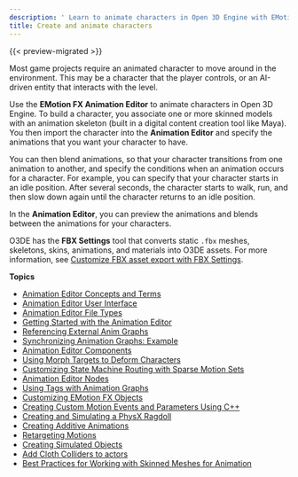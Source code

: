 ```yaml
---
description: ' Learn to animate characters in Open 3D Engine with EMotionFX Animation Editor. '
title: Create and animate characters
---
```


{{< preview-migrated >}}

Most game projects require an animated character to move around in the environment. This may be a character that the player controls, or an AI-driven entity that interacts with the level.

Use the **EMotion FX Animation Editor** to animate characters in Open 3D Engine. To build a character, you associate one or more skinned models with an animation skeleton (built in a digital content creation tool like Maya). You then import the character into the **Animation Editor** and specify the animations that you want your character to have.

You can then blend animations, so that your character transitions from one animation to another, and specify the conditions when an animation occurs for a character. For example, you can specify that your character starts in an idle position. After several seconds, the character starts to walk, run, and then slow down again until the character returns to an idle position.

In the **Animation Editor**, you can preview the animations and blends between the animations for your characters.

O3DE has the **FBX Settings** tool that converts static `.fbx` meshes, skeletons, skins, animations, and materials into O3DE assets. For more information, see [Customize FBX asset export with FBX Settings](/docs/user-guide/assets/fbx-settings/intro.md).

**Topics**
+ [Animation Editor Concepts and Terms](/docs/user-guide/visualization/animation/character-editor/concepts-and-terms.md)
+ [Animation Editor User Interface](/docs/user-guide/visualization/animation/animation-editor/user-interface.md)
+ [Animation Editor File Types](/docs/user-guide/visualization/animation/character-editor/file-types.md)
+ [Getting Started with the Animation Editor](/docs/user-guide/visualization/animation/animation-editor/quick-start.md)
+ [Referencing External Anim Graphs](/docs/user-guide/visualization/animation/referencing-character-animation-editor-anim-graph.md)
+ [Synchronizing Animation Graphs: Example](/docs/user-guide/visualization/animation/character-editor/sync-graph.md)
+ [Animation Editor Components](/docs/user-guide/visualization/animation/character-editor/components.md)
+ [Using Morph Targets to Deform Characters](/docs/user-guide/visualization/animation/animation-editor/using-morph-targets-to-deform-characters.md)
+ [Customizing State Machine Routing with Sparse Motion Sets](/docs/user-guide/visualization/animation/animation-editor/customizing-state-machines-with-sparse-motion-sets.md)
+ [Animation Editor Nodes](/docs/user-guide/visualization/animation/animation-editor/node.md)
+ [Using Tags with Animation Graphs](/docs/user-guide/visualization/animation/animation-editor/using-tags.md)
+ [Customizing EMotion FX Objects](/docs/user-guide/visualization/animation/animation-editor/customizing-emotionfx-objects.md)
+ [Creating Custom Motion Events and Parameters Using C++](/docs/user-guide/visualization/animation/character-editor/custom-events-parameters.md)
+ [Creating and Simulating a PhysX Ragdoll](/docs/user-guide/visualization/animation/animation-editor/creating-and-simulating-physx-ragdoll.md)
+ [Creating Additive Animations](/docs/user-guide/assets/fbx-settings/import/motion-additive.md)
+ [Retargeting Motions](/docs/user-guide/visualization/animation/animation-editor/retargeting-animations.md)
+ [Creating Simulated Objects](/docs/user-guide/visualization/animation/animation-editor/creating-simulated-objects.md)
+ [Add Cloth Colliders to actors](/docs/user-guide/visualization/animation/character-editor/cloth-colliders.md)
+ [Best Practices for Working with Skinned Meshes for Animation](/docs/userguide/best-practices-for-working-with-meshes-for-animations.md)
